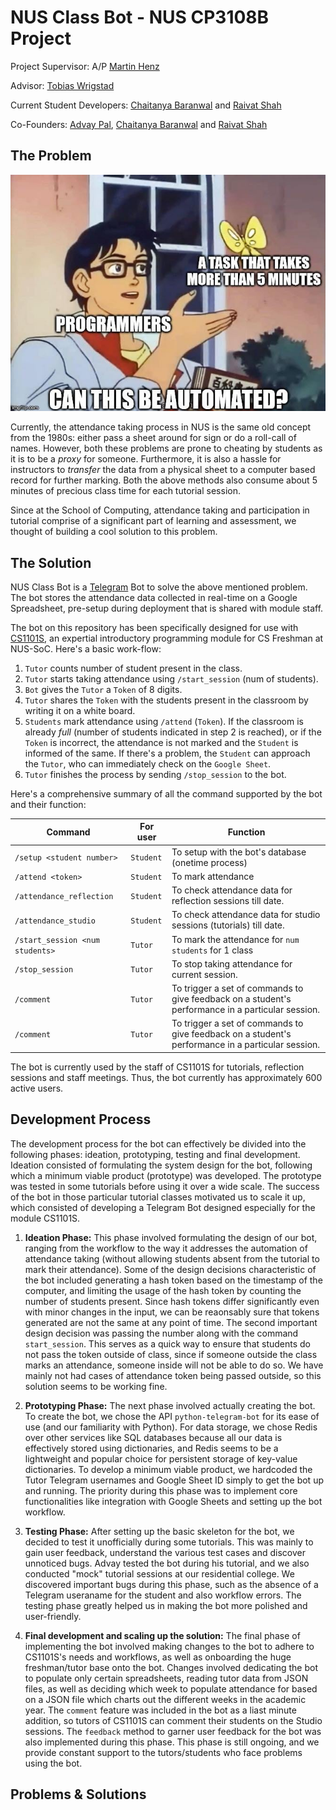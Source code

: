 # NUS Class Bot - NUS CP3108B Project

Project Supervisor: A/P [Martin Henz](https://github.com/martin-henz)

Advisor: [Tobias Wrigstad](https://github.com/TobiasWrigstad)

Current Student Developers: [Chaitanya Baranwal](https://github.com/chaitanyabaranwal) and [Raivat Shah](https://github.com/raivatshah) 

Co-Founders: [Advay Pal](https://github.com/advaypal), [Chaitanya Baranwal](https://github.com/chaitanyabaranwal) and [Raivat Shah](https://github.com/raivatshah) 

## The Problem

![meme](meme.png)

Currently, the attendance taking process in NUS is the same old concept from the 1980s: either pass a sheet around for sign or do a roll-call of names. However, both these problems are prone to cheating by students as it is to be a *proxy* for someone. Furthermore, it is also a hassle for instructors to *transfer* the data from a physical sheet to a computer based record for further marking. Both the above methods also consume about 5 minutes of precious class time for each tutorial session. 

Since at the School of Computing, attendance taking and participation in tutorial comprise of a significant part of learning and assessment, we thought of building a cool solution to this problem. 

## The Solution 

NUS Class Bot is a [Telegram](https://telegram.org/) Bot to solve the above mentioned problem. The bot stores the attendance data collected in real-time on a Google Spreadsheet, pre-setup during deployment that is shared with module staff.

The bot on this repository has been specifically designed for use with [CS1101S](https://comp.nus.edu.sg/~cs1101s/), an expertial introductory programming module for CS Freshman at NUS-SoC. Here's a basic work-flow:

1. `Tutor` counts number of student present in the class. 
2. `Tutor` starts taking attendance using `/start_session` (num of students). 
2. `Bot` gives the `Tutor` a `Token` of 8 digits.
3. `Tutor` shares the `Token` with the students present in the classroom by writing it on a white board.
4. `Students` mark attendance using `/attend` (`Token`). If the classroom is already *full* (number of students indicated in step 2 is reached), or if the `Token` is incorrect, the attendance is not marked and the `Student` is informed of the same. If there's a problem, the `Student` can approach the `Tutor`, who can immediately check on the `Google Sheet`.
5. `Tutor` finishes the process by sending `/stop_session` to the bot.

Here's a comprehensive summary of all the command supported by the bot and their function:

| Command                        | For user           | Function |
| -------------                  |-------------| -----|
| `/setup <student number>`      | `Student`          |  To setup with the bot's database (onetime process)  |
| `/attend <token>`               |   `Student`        |  To mark attendance  |
| `/attendance_reflection`        | `Student`           | To check attendance data for reflection sessions till date.  |
| `/attendance_studio`        | `Student`           | To check attendance data for studio sessions (tutorials) till date.  |
| `/start_session <num students>`        | `Tutor`           | To mark the attendance for `num students` for 1 class  |
| `/stop_session`        | `Tutor`           | To stop taking attendance for current session.  |
| `/comment`        | `Tutor`           | To trigger a set of commands to give feedback on a student's performance in a particular session.  |
| `/comment`        | `Tutor`           | To trigger a set of commands to give feedback on a student's performance in a particular session.  |



The bot is currently used by the staff of CS1101S for tutorials, reflection sessions and staff meetings. Thus, the bot currently has approximately 600 active users. 
 
## Development Process 

The development process for the bot can effectively be divided into the following phases: ideation, prototyping, testing and final development. Ideation consisted of formulating the system design for the bot, following which a minimum viable product (prototype) was developed. The prototype was tested in some tutorials before using it over a wide scale. The success of the bot in those particular tutorial classes motivated us to scale it up, which consisted of developing a Telegram Bot
designed especially for the module CS1101S.

1. **Ideation Phase:** This phase involved formulating the design of our bot, ranging from the workflow to the way it addresses the automation of attendance taking (without allowing students absent from the tutorial to mark their attendance). Some of the design decisions characteristic of the bot included generating a hash token based on the timestamp of the computer, and limiting the usage of the hash token by counting the number of students present. Since hash tokens differ significantly even with minor changes in the input, we can be reaonsably sure that tokens generated are not the same at any point of time. The second important design decision was passing the number along with the command `start_session`. This serves as a quick way to ensure that students do not pass the token outside of class, since if someone outside the class marks an attendance, someone inside will not be able to do so. We have mainly not had cases of attendance token being passed outside, so this solution seems to be working fine.

2. **Prototyping Phase:** The next phase involved actually creating the bot. To create the bot, we chose the API `python-telegram-bot` for its ease of use (and our familiarity with Python). For data storage, we chose Redis over other services like SQL databases because all our data is effectively stored using dictionaries, and Redis seems to be a lightweight and popular choice for persistent storage of key-value dictionaries. To develop a minimum viable product, we hardcoded the Tutor Telegram usernames and Google Sheet ID simply to get the bot up and running. The priority during this phase was to implement core functionalities like integration with Google Sheets and setting up the bot workflow.

3. **Testing Phase:** After setting up the basic skeleton for the bot, we decided to test it unofficially during some tutorials. This was mainly to gain user feedback, understand the various test cases and discover unnoticed bugs. Advay tested the bot during his tutorial, and we also conducted "mock" tutorial sessions at our residential college. We discovered important bugs during this phase, such as the absence of a Telegram useraname for the student and also workflow errors. The testing phase greatly helped us in making the bot more polished and user-friendly.

4. **Final development and scaling up the solution:** The final phase of implementing the bot involved making changes to the bot to adhere to CS1101S's needs and workflows, as well as onboarding the huge freshman/tutor base onto the bot. Changes involved dedicating the bot to populate only certain spreadsheets, reading tutor data from JSON files, as well as deciding which week to populate attendance for based on a JSON file which charts out the different weeks in the academic year. The `comment` feature was included in the bot as a liast minute addition, so tutors of CS1101S can comment their students on the Studio sessions. The `feedback` method to garner user feedback for the bot was also implemented during this phase. This phase is still ongoing, and we provide constant support to the tutors/students who face problems using the bot.

## Problems & Solutions

